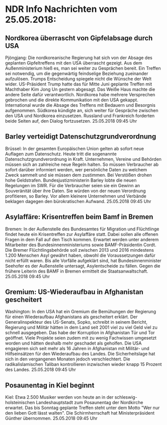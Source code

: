 # NDR Info Nachrichten vom 25.05.2018:


## Nordkorea überrascht von Gipfelabsage durch USA
Pjöngjang: Die nordkoreanische Regierung hat sich von der Absage des geplanten Gipfeltreffens mit den USA überrascht gezeigt. Aus dem Außenministerium hieß es, man sei weiter zu Gesprächen bereit. Ein Treffen sei notwendig, um die gegenwärtig feindselige Beziehung zueinander aufzulösen. Trumps Entscheidung spiegele nicht die Wünsche der Welt wider. US-Präsident Trump hatte das für Mitte Juni geplante Treffen mit Machthaber Kim Jong Un gestern abgesagt. Das Weiße Haus machte die andere Seite dafür verantwortlich. Nordkorea habe mehrere Versprechen gebrochen und die direkte Kommunikation mit den USA gekappt. International wurde die Absage des Treffens mit Bedauern und Besorgnis aufgenommen. Südkorea kündigte an, sich weiter für Gespräche zwischen den USA und Nordkorea einzusetzen. Russland und Frankreich forderten beide Seiten auf, den Dialog fortzusetzen. 25.05.2018 09:45 Uhr 

## Barley verteidigt Datenschutzgrundverordnung
Brüssel: In der gesamten Europäischen Union gelten ab sofort neue Auflagen zum Datenschutz. Heute tritt die sogenannte Datenschutzgrundverordnung in Kraft. Unternehmen, Vereine und Behörden müssen sich an zahlreiche neue Regeln halten. So müssen Verbraucher ab sofort darüber informiert werden, wer persönliche Daten zu welchem Zweck sammelt und sie müssen dem zustimmen. Bei Verstößen drohen hohe Geldstrafen. Bundesjustizministerin Barley lobte die neuen Regelungen im SWR. Für die Verbraucher seien sie ein Gewinn an Souveränität über ihre Daten. Sie würden von der neuen Verordnung profitieren, so Barley. Vor allem kleinere Unternehmen und Verbände beklagen dagegen den bürokratischen Aufwand. 25.05.2018 09:45 Uhr 

## Asylaffäre: Krisentreffen beim Bamf in Bremen
Bremen: In der Außenstelle des Bundesamtes für Migration und Flüchtlinge findet heute ein Krisentreffen zur Asylaffäre statt. Dabei sollen alle offenen Fragen in dem Fall auf den Tisch kommen. Erwartet werden unter anderem Mitarbeiter des Bundesinnenministeriums sowie BAMF-Präsidentin Cordt. Die Bremer Flüchtlingsbehörde soll zwischen 2013 und 2016 mindestens 1.200 Menschen Asyl gewährt haben, obwohl die Voraussetzungen dafür nicht erfüllt waren. Bis alle Vorfälle aufgeklärt sind, hat Bundesinnenminister Seehofer es der Außenstelle untersagt, Asylentscheide zu fällen. Gegen die frühere Leiterin des BAMF in Bremen ermittelt die Staatsanwaltschaft. 25.05.2018 09:45 Uhr 

## Gremium: US-Wiederaufbau in Afghanistan gescheitert
Washington: In den USA hat ein Gremium die Bemühungen der Regierung für einen Wiederaufbau Afghanistans als gescheitert erklärt. Der Generalinspekteur des US-Senats, Sopko, schreibt in seinem Bericht, Regierung und Militär hätten in dem Land seit 2001 viel zu viel Geld viel zu schnell ausgegeben. Das habe der Korruption in Afghanistan Tür und Tor geöffnet. Viele Projekte seien zudem mit zu wenig Fachwissen umgesetzt worden und hätten deshalb mehr geschadet als geholfen. Die USA engagieren sich seit mehr als 16 Jahren in Afghanistan mit Militär- und Hilfseinsätzen für den Wiederaufbau des Landes. Die Sicherheitslage hat sich in den vergangenen Monaten jedoch verschlechtert. Die radikalislamischen Taliban kontrollieren inzwischen wieder knapp 15 Prozent des Landes. 25.05.2018 09:45 Uhr 

## Posaunentag in Kiel beginnt
Kiel: Etwa 2.500 Musiker werden von heute an in der schleswig-holsteinischen Landeshauptstadt zum Posaunentag der Nordkirche erwartet. Das bis Sonntag geplante Treffen steht unter dem Motto "Wer nur den lieben Gott lässt walten". Die Schirmherrschaft hat Ministerpräsident Günther übernommen. 25.05.2018 09:45 Uhr 
